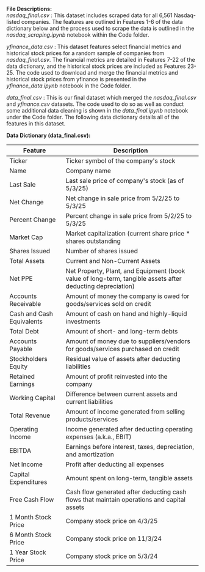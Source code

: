 <b> File Descriptions: </b> <br>
<i> nasdaq_final.csv </i>: This dataset includes scraped data for all 6,561 Nasdaq-listed companies. The features are outlined in Features 1-6 of the data dictionary below and the process used to scrape the data is outlined in the <i>nasdaq_scraping.ipynb</i> notebook within the Code folder. <br>

<i> yfinance_data.csv </i>: This dataset features select financial metrics and historical stock prices for a random sample of companies from <i>nasdaq_final.csv</i>. The financial metrics are detailed in Features 7-22 of the data dictionary, and the historical stock prices are included as Features 23-25. The code used to download and merge the financial metrics and historical stock prices from yfinance is presented in the <i>yfinance_data.ipynb</i> notebook in the Code folder. <br>

<i> data_final.csv </i>: This is our final dataset which merged the <i>nasdaq_final.csv</i> and <i>yfinance.csv</i> datasets. The code used to do so as well as conduct some additional data cleaning is shown in the <i>data_final.ipynb</i> notebook under the Code folder. The following data dictionary details all of the features in this dataset. 

<b> Data Dictionary (data_final.csv): </b>

| Feature | Description | 
| ------- | ----------- |
| Ticker | Ticker symbol of the company's stock |
| Name | Company name |
| Last Sale | Last sale price of company's stock (as of 5/3/25) |
| Net Change | Net change in sale price from 5/2/25 to 5/3/25 |
| Percent Change | Percent change in sale price from 5/2/25 to 5/3/25 |
| Market Cap | Market capitalization (current share price * shares outstanding |
| Shares Issued | Number of shares issued |
| Total Assets | Current and Non-Current Assets | 
| Net PPE | Net Property, Plant, and Equipment (book value of long-term, tangible assets after deducting depreciation) |
| Accounts Receivable | Amount of money the company is owed for goods/services sold on credit |
| Cash and Cash Equivalents | Amount of cash on hand and highly-liquid investments |
| Total Debt | Amount of short- and long-term debts | 
| Accounts Payable | Amount of money due to suppliers/vendors for goods/services purchased on credit |
| Stockholders Equity | Residual value of assets after deducting liabilities |
| Retained Earnings | Amount of profit reinvested into the company |
| Working Capital | Difference between current assets and current liabilities |
| Total Revenue | Amount of income generated from selling products/services |
| Operating Income | Income generated after deducting operating expenses (a.k.a., EBIT) |
| EBITDA | Earnings before interest, taxes, depreciation, and amortization | 
| Net Income | Profit after deducting all expenses |
| Capital Expenditures | Amount spent on long-term, tangible assets | 
| Free Cash Flow | Cash flow generated after deducting cash flows that maintain operations and capital assets | 
| 1 Month Stock Price | Company stock price on 4/3/25 | 
| 6 Month Stock Price | Company stock price on 11/3/24 |
| 1 Year Stock Price | Company stock price on 5/3/24 |
